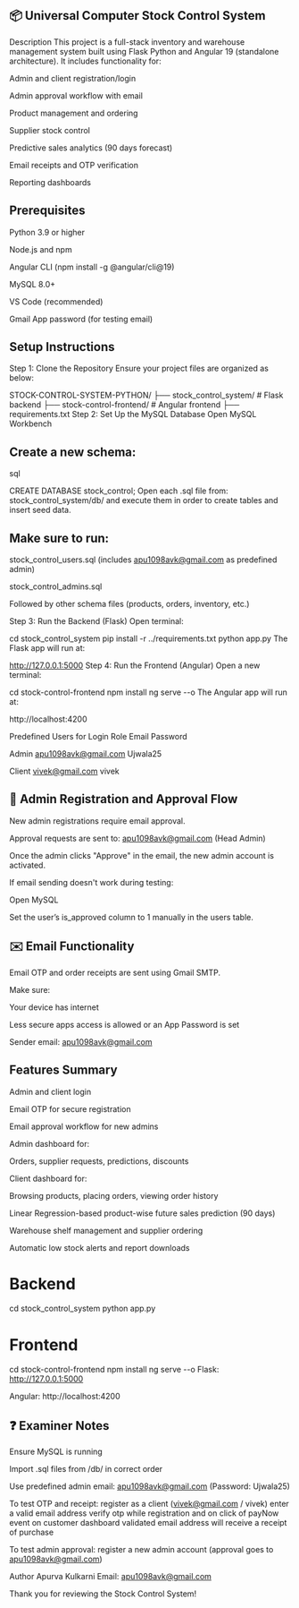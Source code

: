 ## 📦 Universal Computer Stock Control System
Description
This project is a full-stack inventory and warehouse management system built using Flask Python and Angular 19 (standalone architecture). It includes functionality for:

Admin and client registration/login

Admin approval workflow with email

Product management and ordering

Supplier stock control

Predictive sales analytics (90 days forecast)

Email receipts and OTP verification

Reporting dashboards

## Prerequisites
Python 3.9 or higher

Node.js and npm

Angular CLI (npm install -g @angular/cli@19)

MySQL 8.0+

VS Code (recommended)

Gmail App password (for testing email)

## Setup Instructions
Step 1: Clone the Repository
Ensure your project files are organized as below:

STOCK-CONTROL-SYSTEM-PYTHON/
├── stock_control_system/       # Flask backend
├── stock-control-frontend/     # Angular frontend
├── requirements.txt
Step 2: Set Up the MySQL Database
Open MySQL Workbench

## Create a new schema:

sql

CREATE DATABASE stock_control;
Open each .sql file from:
stock_control_system/db/
and execute them in order to create tables and insert seed data.

## Make sure to run:

stock_control_users.sql (includes apu1098avk@gmail.com as predefined admin)

stock_control_admins.sql

Followed by other schema files (products, orders, inventory, etc.)

Step 3: Run the Backend (Flask)
Open terminal:


cd stock_control_system
pip install -r ../requirements.txt
python app.py
The Flask app will run at:


http://127.0.0.1:5000
Step 4: Run the Frontend (Angular)
Open a new terminal:


cd stock-control-frontend
npm install
ng serve --o
The Angular app will run at:

http://localhost:4200

Predefined Users for Login
Role	Email	  Password

Admin	apu1098avk@gmail.com	Ujwala25

Client	vivek@gmail.com	vivek

## 🔐 Admin Registration and Approval Flow
New admin registrations require email approval.

Approval requests are sent to:
apu1098avk@gmail.com (Head Admin)

Once the admin clicks "Approve" in the email, the new admin account is activated.

If email sending doesn't work during testing:

Open MySQL

Set the user’s is_approved column to 1 manually in the users table.

## ✉️ Email Functionality
Email OTP and order receipts are sent using Gmail SMTP.

Make sure:

Your device has internet

Less secure apps access is allowed or an App Password is set

Sender email: apu1098avk@gmail.com

## Features Summary
Admin and client login

Email OTP for secure registration

Email approval workflow for new admins

Admin dashboard for:

Orders, supplier requests, predictions, discounts

Client dashboard for:

Browsing products, placing orders, viewing order history

Linear Regression-based product-wise future sales prediction (90 days)

Warehouse shelf management and supplier ordering

Automatic low stock alerts and report downloads



# Backend
cd stock_control_system
python app.py

# Frontend
cd stock-control-frontend
npm install
ng serve --o
Flask: http://127.0.0.1:5000

Angular: http://localhost:4200

## ❓ Examiner Notes
Ensure MySQL is running

Import .sql files from /db/ in correct order

Use predefined admin email: apu1098avk@gmail.com (Password: Ujwala25)

To test OTP and receipt: register as a client (vivek@gmail.com / vivek) enter a valid email address verify otp while registration and on click of payNow event on customer dashboard validated email address will receive a receipt of purchase

To test admin approval: register a new admin account (approval goes to apu1098avk@gmail.com)

Author
Apurva Kulkarni
Email: apu1098avk@gmail.com

Thank you for reviewing the Stock Control System!